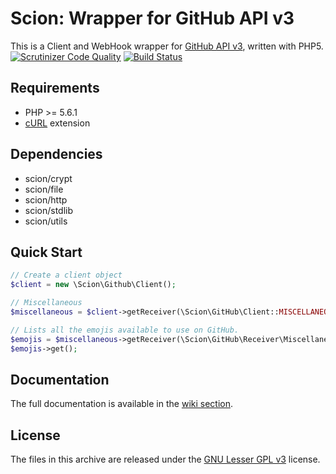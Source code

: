 # Scion: Wrapper for GitHub API v3
This is a Client and WebHook wrapper for [GitHub API v3](http://developer.github.com/v3/), written with PHP5.  
[![Scrutinizer Code Quality](https://scrutinizer-ci.com/g/Scion-Framework/GitHubAPI/badges/quality-score.png?b=develop)](https://scrutinizer-ci.com/g/Scion-Framework/GitHubAPI/?branch=develop)
[![Build Status](https://scrutinizer-ci.com/g/Scion-Framework/GitHubAPI/badges/build.png?b=develop)](https://scrutinizer-ci.com/g/Scion-Framework/GitHubAPI/build-status/develop)

## Requirements
* PHP >= 5.6.1
* [cURL](http://php.net/manual/en/book.curl.php) extension

## Dependencies
* scion/crypt
* scion/file
* scion/http
* scion/stdlib
* scion/utils

## Quick Start
```php
// Create a client object
$client = new \Scion\Github\Client();

// Miscellaneous
$miscellaneous = $client->getReceiver(\Scion\GitHub\Client::MISCELLANEOUS);

// Lists all the emojis available to use on GitHub.
$emojis = $miscellaneous->getReceiver(\Scion\GitHub\Receiver\Miscellaneous::EMOJIS);
$emojis->get();
```

## Documentation
The full documentation is available in the [wiki section](https://github.com/Scion-Framework/GitHubAPI/wiki).

## License
The files in this archive are released under the [GNU Lesser GPL v3](https://github.com/Scion-Framework/scion-core/blob/develop/LICENSE) license.
